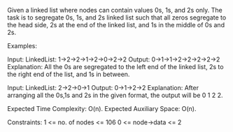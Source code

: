 Given a linked list where nodes can contain values 0s, 1s, and 2s only. The task is to segregate 0s, 1s, and 2s linked list such that all zeros segregate to the head side, 2s at the end of the linked list, and 1s in the middle of 0s and 2s.

Examples:

Input: LinkedList: 1->2->2->1->2->0->2->2
Output: 0->1->1->2->2->2->2->2
Explanation: All the 0s are segregated to the left end of the linked list, 2s to the right end of the list, and 1s in between.
 
Input: LinkedList: 2->2->0->1
Output: 0->1->2->2
Explanation: After arranging all the 0s,1s and 2s in the given format, the output will be 0 1 2 2.

Expected Time Complexity: O(n).
Expected Auxiliary Space: O(n).

Constraints:
1 <= no. of nodes <= 106
0 <= node->data <= 2

